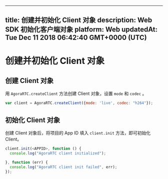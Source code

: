 
---
title: 创建并初始化 Client 对象
description: Web SDK 初始化客户端对象
platform: Web
updatedAt: Tue Dec 11 2018 06:42:40 GMT+0000 (UTC)
---
# 创建并初始化 Client 对象
## 创建 Client 对象
用 `AgoraRTC.createClient` 方法创建 Client 对象，设置 `mode` 和 `codec` 。

```javascript
var client = AgoraRTC.createClient({mode: 'live', codec: "h264"});
```

## 初始化 Client 对象
创建 Client 对象后，将项目的 App ID 填入 `client.init` 方法，即可初始化 Client。

```javascript
client.init(<APPID>, function () {
  console.log("AgoraRTC client initialized");

}, function (err) {
  console.log("AgoraRTC client init failed", err);
});
```



